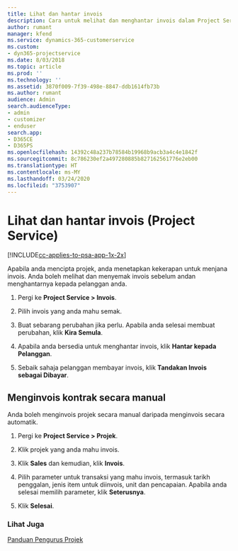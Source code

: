 ```yaml
---
title: Lihat dan hantar invois
description: Cara untuk melihat dan menghantar invois dalam Project Service
author: rumant
manager: kfend
ms.service: dynamics-365-customerservice
ms.custom:
- dyn365-projectservice
ms.date: 8/03/2018
ms.topic: article
ms.prod: ''
ms.technology: ''
ms.assetid: 3870f009-7f39-498e-8847-ddb1614fb73b
ms.author: rumant
audience: Admin
search.audienceType:
- admin
- customizer
- enduser
search.app:
- D365CE
- D365PS
ms.openlocfilehash: 14392c48a237b78584b19968b9acb3a4c4e1842f
ms.sourcegitcommit: 8c786230ef2a497280885b827162561776e2eb00
ms.translationtype: HT
ms.contentlocale: ms-MY
ms.lasthandoff: 03/24/2020
ms.locfileid: "3753907"
---
```

# <a name="view-and-send-invoices-project-service"></a>Lihat dan hantar invois (Project Service)

[!INCLUDE[cc-applies-to-psa-app-1x-2x](../includes/cc-applies-to-psa-app-1x-2x.md)]

Apabila anda mencipta projek, anda menetapkan kekerapan untuk menjana invois. Anda boleh melihat dan menyemak invois sebelum andan menghantarnya kepada pelanggan anda.  
  
1.  Pergi ke **Project Service > Invois**.  
  
2.  Pilih invois yang anda mahu semak.  
  
3.  Buat sebarang perubahan jika perlu. Apabila anda selesai membuat perubahan, klik **Kira Semula**.  
  
4.  Apabila anda bersedia untuk menghantar invois, klik **Hantar kepada Pelanggan**.  
  
5.  Sebaik sahaja pelanggan membayar invois, klik **Tandakan Invois sebagai Dibayar**.  
  
## <a name="manually-invoice-a-contract"></a>Menginvois kontrak secara manual  
 Anda boleh menginvois projek secara manual daripada menginvois secara automatik.  
  
1.  Pergi ke **Project Service > Projek**.  
  
2.  Klik projek yang anda mahu invois.  
  
3.  Klik **Sales** dan kemudian, klik **Invois**.  
  
4.  Pilih parameter untuk transaksi yang mahu invois, termasuk tarikh penggalan, jenis item untuk diinvois, unit dan pencapaian. Apabila anda selesai memilih parameter, klik **Seterusnya**.  
  
5.  Klik **Selesai**.  
  
### <a name="see-also"></a>Lihat Juga  
 [Panduan Pengurus Projek](../project-service/project-manager-guide.md)
